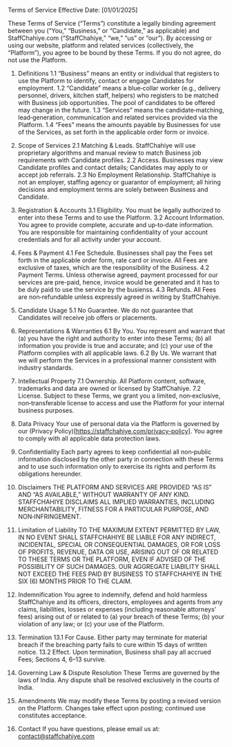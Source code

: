 Terms of Service
Effective Date: [01/01/2025]

These Terms of Service (“Terms”) constitute a legally binding agreement between you (“You,” “Business,” or “Candidate,” as applicable) and StaffChahiye.com (“StaffChahiye,” “we,” “us” or “our”). By accessing or using our website, platform and related services (collectively, the “Platform”), you agree to be bound by these Terms. If you do not agree, do not use the Platform.

1. Definitions
1.1 “Business” means an entity or individual that registers to use the Platform to identify, contact or engage Candidates for employment.
1.2 “Candidate” means a blue‑collar worker (e.g., delivery personnel, drivers, kitchen staff, helpers) who registers to be matched with Business job opportunities. The pool of candidates to be offered may change in the future.
1.3 “Services” means the candidate‑matching, lead‑generation, communication and related services provided via the Platform.
1.4 “Fees” means the amounts payable by Businesses for use of the Services, as set forth in the applicable order form or invoice.

2. Scope of Services
2.1 Matching & Leads. StaffChahiye will use proprietary algorithms and manual review to match Business job requirements with Candidate profiles.
2.2 Access. Businesses may view Candidate profiles and contact details; Candidates may apply to or accept job referrals.
2.3 No Employment Relationship. StaffChahiye is not an employer, staffing agency or guarantor of employment; all hiring decisions and employment terms are solely between Business and Candidate.

3. Registration & Accounts
3.1 Eligibility. You must be legally authorized to enter into these Terms and to use the Platform.
3.2 Account Information. You agree to provide complete, accurate and up‑to‑date information. You are responsible for maintaining confidentiality of your account credentials and for all activity under your account.

4. Fees & Payment
4.1 Fee Schedule. Businesses shall pay the Fees set forth in the applicable order form, rate card or invoice. All Fees are exclusive of taxes, which are the responsibility of the Business.
4.2 Payment Terms. Unless otherwise agreed, payment processed for our services are pre-paid, hence, invoice would be generated and it has to be duly paid to use the service by the busienss.
4.3 Refunds. All Fees are non‑refundable unless expressly agreed in writing by StaffChahiye.

5. Candidate Usage
5.1 No Guarantee. We do not guarantee that Candidates will receive job offers or placements.

6. Representations & Warranties
6.1 By You. You represent and warrant that (a) you have the right and authority to enter into these Terms; (b) all information you provide is true and accurate; and (c) your use of the Platform complies with all applicable laws.
6.2 By Us. We warrant that we will perform the Services in a professional manner consistent with industry standards.

7. Intellectual Property
7.1 Ownership. All Platform content, software, trademarks and data are owned or licensed by StaffChahiye.
7.2 License. Subject to these Terms, we grant you a limited, non‑exclusive, non‑transferable license to access and use the Platform for your internal business purposes.

8. Data Privacy
Your use of personal data via the Platform is governed by our (Privacy Policy)[https://staffchahiye.com/privacy-policy]. You agree to comply with all applicable data protection laws.

9. Confidentiality
Each party agrees to keep confidential all non‑public information disclosed by the other party in connection with these Terms and to use such information only to exercise its rights and perform its obligations hereunder.

10. Disclaimers
THE PLATFORM AND SERVICES ARE PROVIDED “AS IS” AND “AS AVAILABLE,” WITHOUT WARRANTY OF ANY KIND. STAFFCHAHIYE DISCLAIMS ALL IMPLIED WARRANTIES, INCLUDING MERCHANTABILITY, FITNESS FOR A PARTICULAR PURPOSE, AND NON‑INFRINGEMENT.

11. Limitation of Liability
TO THE MAXIMUM EXTENT PERMITTED BY LAW, IN NO EVENT SHALL STAFFCHAHIYE BE LIABLE FOR ANY INDIRECT, INCIDENTAL, SPECIAL OR CONSEQUENTIAL DAMAGES, OR FOR LOSS OF PROFITS, REVENUE, DATA OR USE, ARISING OUT OF OR RELATED TO THESE TERMS OR THE PLATFORM, EVEN IF ADVISED OF THE POSSIBILITY OF SUCH DAMAGES. OUR AGGREGATE LIABILITY SHALL NOT EXCEED THE FEES PAID BY BUSINESS TO STAFFCHAHIYE IN THE SIX (6) MONTHS PRIOR TO THE CLAIM.

12. Indemnification
You agree to indemnify, defend and hold harmless StaffChahiye and its officers, directors, employees and agents from any claims, liabilities, losses or expenses (including reasonable attorneys’ fees) arising out of or related to (a) your breach of these Terms; (b) your violation of any law; or (c) your use of the Platform.

13. Termination
13.1 For Cause. Either party may terminate for material breach if the breaching party fails to cure within 15 days of written notice.
13.2 Effect. Upon termination, Business shall pay all accrued Fees; Sections 4, 6–13 survive.

14. Governing Law & Dispute Resolution
These Terms are governed by the laws of India. Any dispute shall be resolved exclusively in the courts of India.

15. Amendments
We may modify these Terms by posting a revised version on the Platform. Changes take effect upon posting; continued use constitutes acceptance.

16. Contact
If you have questions, please email us at: contact@staffchahiye.com